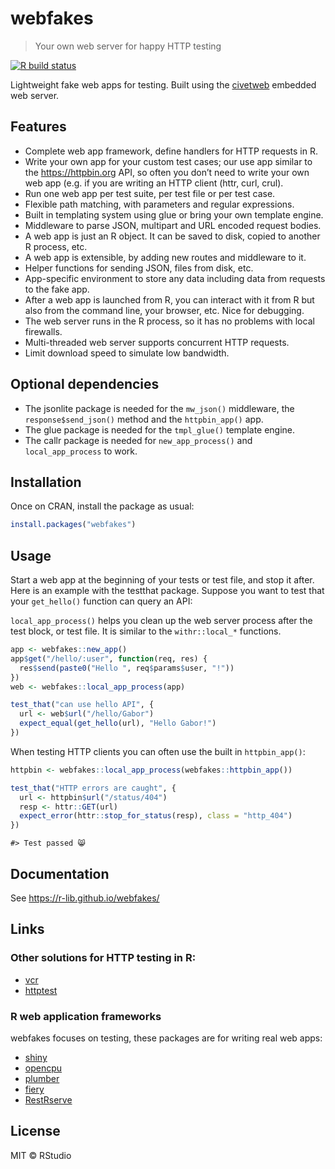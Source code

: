 
<!-- README.md is generated from README.Rmd. Please edit that file -->

# webfakes

> Your own web server for happy HTTP testing

<!-- badges: start -->

[![R build
status](https://github.com/r-lib/webfakes/workflows/R-CMD-check/badge.svg)](https://github.com/r-lib/webfakes/actions)

<!-- badges: end -->

Lightweight fake web apps for testing. Built using the
[civetweb](https://github.com/civetweb/civetweb) embedded web server.

## Features

  - Complete web app framework, define handlers for HTTP requests in R.
  - Write your own app for your custom test cases; our use app similar
    to the <https://httpbin.org> API, so often you don’t need to write
    your own web app (e.g. if you are writing an HTTP client (httr,
    curl, crul).
  - Run one web app per test suite, per test file or per test case.
  - Flexible path matching, with parameters and regular expressions.
  - Built in templating system using glue or bring your own template
    engine.
  - Middleware to parse JSON, multipart and URL encoded request bodies.
  - A web app is just an R object. It can be saved to disk, copied to
    another R process, etc.
  - A web app is extensible, by adding new routes and middleware to it.
  - Helper functions for sending JSON, files from disk, etc.
  - App-specific environment to store any data including data from
    requests to the fake app.
  - After a web app is launched from R, you can interact with it from R
    but also from the command line, your browser, etc. Nice for
    debugging.
  - The web server runs in the R process, so it has no problems with
    local firewalls.
  - Multi-threaded web server supports concurrent HTTP requests.
  - Limit download speed to simulate low bandwidth.

## Optional dependencies

  - The jsonlite package is needed for the `mw_json()` middleware, the
    `response$send_json()` method and the `httpbin_app()` app.
  - The glue package is needed for the `tmpl_glue()` template engine.
  - The callr package is needed for `new_app_process()` and
    `local_app_process` to work.

## Installation

Once on CRAN, install the package as usual:

``` r
install.packages("webfakes")
```

## Usage

Start a web app at the beginning of your tests or test file, and stop it
after. Here is an example with the testthat package. Suppose you want to
test that your `get_hello()` function can query an API:

`local_app_process()` helps you clean up the web server process after
the test block, or test file. It is similar to the `withr::local_*`
functions.

``` r
app <- webfakes::new_app()
app$get("/hello/:user", function(req, res) {
  res$send(paste0("Hello ", req$params$user, "!"))
})
web <- webfakes::local_app_process(app)

test_that("can use hello API", {
  url <- web$url("/hello/Gabor")
  expect_equal(get_hello(url), "Hello Gabor!")
})
```

When testing HTTP clients you can often use the built in
`httpbin_app()`:

``` r
httpbin <- webfakes::local_app_process(webfakes::httpbin_app())
```

``` r
test_that("HTTP errors are caught", {
  url <- httpbin$url("/status/404")
  resp <- httr::GET(url)
  expect_error(httr::stop_for_status(resp), class = "http_404")
})
```

    #> Test passed 😸

## Documentation

See <https://r-lib.github.io/webfakes/>

## Links

### Other solutions for HTTP testing in R:

  - [vcr](https://github.com/ropensci/vcr)
  - [httptest](https://github.com/nealrichardson/httptest)

### R web application frameworks

webfakes focuses on testing, these packages are for writing real web
apps:

  - [shiny](https://github.com/rstudio/shiny)
  - [opencpu](https://www.opencpu.org/)
  - [plumber](https://github.com/rstudio/plumber)
  - [fiery](https://github.com/thomasp85/fiery)
  - [RestRserve](https://github.com/rexyai/RestRserve)

## License

MIT © RStudio
